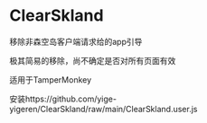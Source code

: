 # ClearSkland
移除非森空岛客户端请求给的app引导

极其简易的移除，尚不确定是否对所有页面有效

适用于TamperMonkey

安装https://github.com/yige-yigeren/ClearSkland/raw/main/ClearSkland.user.js
